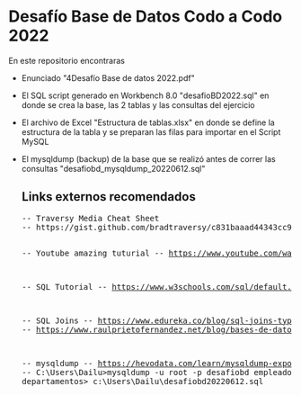 <h1>Desafío Base de Datos Codo a Codo 2022</h1>

<p>En este repositorio encontraras</p>
<ul>
<li><p>Enunciado "4Desafío Base de datos 2022.pdf"</p></i>
<li><p>El SQL script generado en Workbench 8.0 "desafioBD2022.sql" en donde se crea la base, las 2 tablas y las consultas del ejercicio</p></i>
<li><p>El archivo de Excel "Estructura de tablas.xlsx" en donde se define la estructura de la tabla y se preparan las filas para importar en el Script MySQL</p></i>
<li><p>El mysqldump (backup) de la base que se realizó antes de correr las consultas "desafiobd_mysqldump_20220612.sql"</p></li>

<h2>Links externos recomendados</h2>
<pre>
-- Traversy Media Cheat Sheet
-- https://gist.github.com/bradtraversy/c831baaad44343cc945e76c2e30927b3

-- Youtube amazing tuturial
-- https://www.youtube.com/watch?v=9ylj9NR0Lcg

-- SQL  Tutorial
-- https://www.w3schools.com/sql/default.asp

-- SQL Joins
-- https://www.edureka.co/blog/sql-joins-types#INNER%20JOIN
-- https://www.raulprietofernandez.net/blog/bases-de-datos/como-funcionan-los-principales-sql-joins

-- mysqldump
-- https://hevodata.com/learn/mysqldump-export-databases-and-tables/#how
-- C:\Users\Dailu>mysqldump -u root -p desafiobd empleados departamentos> c:\Users\Dailu\desafiobd20220612.sql
</pre>